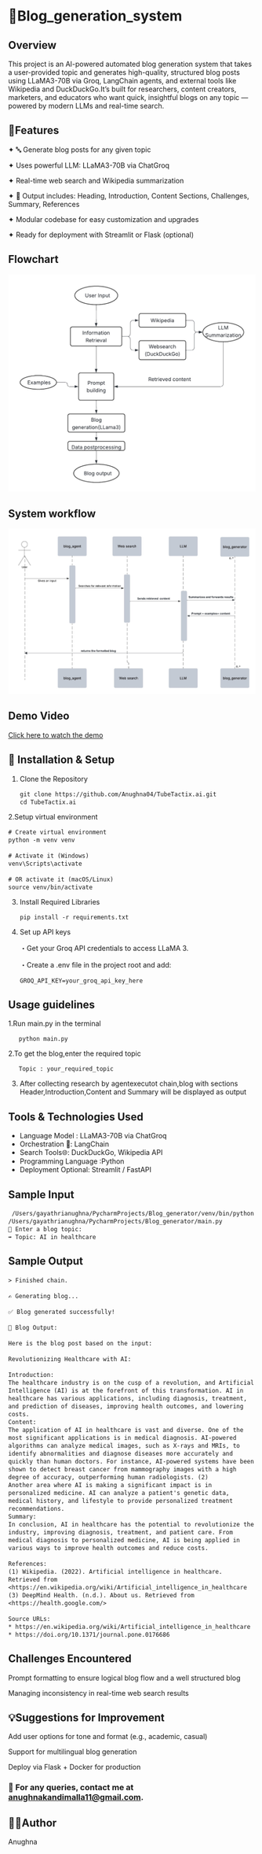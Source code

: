 # **💬Blog_generation_system**

## Overview 
This project is an AI-powered automated blog generation system that takes a user-provided topic and generates high-quality, structured blog posts using LLaMA3-70B via Groq, LangChain agents, and external tools like Wikipedia and DuckDuckGo.It’s built for researchers, content creators, marketers, and educators who want quick, insightful blogs on any topic — powered by modern LLMs and real-time search.

## 📌Features

✦ 🔤 Generate blog posts for any given topic

✦ Uses powerful LLM: LLaMA3-70B via ChatGroq

✦ Real-time web search and Wikipedia summarization

✦ 📄 Output includes: Heading, Introduction, Content Sections, Challenges, Summary, References

✦ Modular codebase for easy customization and upgrades

✦ Ready for deployment with Streamlit or Flask (optional)

## Flowchart
![Flowchart](Flowchart.jpg)

## System workflow
![Flowchart](Sequence%20diagram.jpg)


## Demo Video
[ Click here to watch the demo](https://drive.google.com/file/d/1iFKv3WPuFu5PU2KD6VahZW_qJNY_bBAK/view?usp=sharing)


      
## 🔧 Installation & Setup

1. Clone the Repository

       git clone https://github.com/Anughna04/TubeTactix.ai.git
       cd TubeTactix.ai

2.Setup virtual environment
       
    # Create virtual environment
    python -m venv venv

    # Activate it (Windows)
    venv\Scripts\activate
    
    # OR activate it (macOS/Linux)
    source venv/bin/activate

3. Install Required Libraries

       pip install -r requirements.txt

4. Set up API keys

   ・Get your Groq API credentials to access LLaMA 3.

   ・Create a .env file in the project root and add:

       GROQ_API_KEY=your_groq_api_key_here

## Usage guidelines

1.Run main.py in the terminal
       
       python main.py

2.To get the blog,enter the required topic 

       Topic : your_required_topic

3. After collecting research by agentexecutot chain,blog with sections Header,Introduction,Content and Summary will be displayed as output

## Tools & Technologies Used

- Language Model : LLaMA3-70B via ChatGroq
- Orchestration 🔗: LangChain
- Search Tools🌐:	DuckDuckGo, Wikipedia API
- Programming Language :Python
- Deployment Optional: Streamlit / FastAPI

## Sample Input
     /Users/gayathrianughna/PycharmProjects/Blog_generator/venv/bin/python /Users/gayathrianughna/PycharmProjects/Blog_generator/main.py 
    💬 Enter a blog topic:
    ➡️ Topic: AI in healthcare

## Sample Output
    > Finished chain.
    
    ✍️ Generating blog...
    
    ✅ Blog generated successfully!
    
    📰 Blog Output:
    
    Here is the blog post based on the input:
    
    Revolutionizing Healthcare with AI:
    
    Introduction:
    The healthcare industry is on the cusp of a revolution, and Artificial Intelligence (AI) is at the forefront of this transformation. AI in healthcare has various applications, including diagnosis, treatment, and prediction of diseases, improving health outcomes, and lowering costs. 
    Content:
    The application of AI in healthcare is vast and diverse. One of the most significant applications is in medical diagnosis. AI-powered algorithms can analyze medical images, such as X-rays and MRIs, to identify abnormalities and diagnose diseases more accurately and quickly than human doctors. For instance, AI-powered systems have been shown to detect breast cancer from mammography images with a high degree of accuracy, outperforming human radiologists. (2)
    Another area where AI is making a significant impact is in personalized medicine. AI can analyze a patient's genetic data, medical history, and lifestyle to provide personalized treatment recommendations.
    Summary:
    In conclusion, AI in healthcare has the potential to revolutionize the industry, improving diagnosis, treatment, and patient care. From medical diagnosis to personalized medicine, AI is being applied in various ways to improve health outcomes and reduce costs.
    
    References:
    (1) Wikipedia. (2022). Artificial intelligence in healthcare. Retrieved from <https://en.wikipedia.org/wiki/Artificial_intelligence_in_healthcare    
    (3) DeepMind Health. (n.d.). About us. Retrieved from <https://health.google.com/>
    
    Source URLs:
    * https://en.wikipedia.org/wiki/Artificial_intelligence_in_healthcare
    * https://doi.org/10.1371/journal.pone.0176686

## Challenges Encountered

Prompt formatting to ensure logical blog flow and a well structured blog

Managing inconsistency in real-time web search results

## 💡Suggestions for Improvement

Add user options for tone and format (e.g., academic, casual)

Support for multilingual blog generation

Deploy via Flask + Docker for production


### 📧 For any queries, contact me at [anughnakandimalla11@gmail.com](anughnakandimalla11@gmail.com).

## 👩‍💻Author

Anughna
